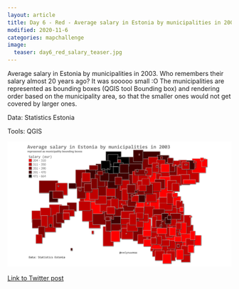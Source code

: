 ```yaml
---
layout: article
title: Day 6 - Red - Average salary in Estonia by municipalities in 2003
modified: 2020-11-6
categories: mapchallenge
image:
  teaser: day6_red_salary_teaser.jpg
---
```


Average salary in Estonia by municipalities in 2003. Who remembers their salary almost 20 years ago? It was sooooo small :O 
The municipalities are represented as bounding boxes (QGIS tool Bounding box) and rendering order based on the municipality area, so that the smaller ones would not get covered by larger ones. 

Data: Statistics Estonia

Tools: QGIS



![image of categories](../../images/day6_red_salary.jpg)

[Link to Twitter post](https://twitter.com/evelynuuemaa/status/1324636892256763904)
